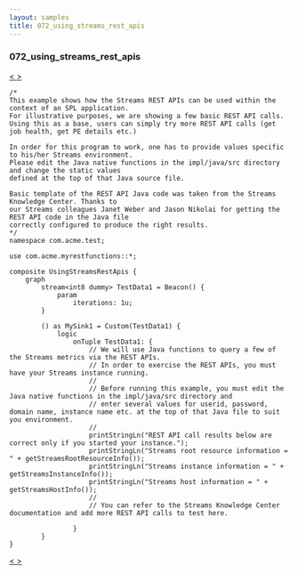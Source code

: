 ```yaml
---
layout: samples
title: 072_using_streams_rest_apis
---
```


### 072_using_streams_rest_apis

<div class="sampleNav"><a class="button" href="/streamsx.documentation/samples/spl-for-beginner/071_java_native_functions_com_acme_test_JavaNativeFunctions_spl/"> < </a><a class="button" href="/streamsx.documentation/samples/spl-for-beginner/073_java_operator_fusion_com_acme_test_JavaFusion_spl/"> > </a>
</div>

~~~~~~
/*
This example shows how the Streams REST APIs can be used within the context of an SPL application.
For illustrative purposes, we are showing a few basic REST API calls.
Using this as a base, users can simply try more REST API calls (get job health, get PE details etc.)

In order for this program to work, one has to provide values specific to his/her Streams environment.
Please edit the Java native functions in the impl/java/src directory and change the static values
defined at the top of that Java source file.

Basic template of the REST API Java code was taken from the Streams Knowledge Center. Thanks to
our Streams colleagues Janet Weber and Jason Nikolai for getting the REST API code in the Java file
correctly configured to produce the right results.
*/
namespace com.acme.test;

use com.acme.myrestfunctions::*;

composite UsingStreamsRestApis {
	graph
		stream<int8 dummy> TestData1 = Beacon() {
			param
				iterations: 1u;
		}
		
		() as MySink1 = Custom(TestData1) {
			logic
				onTuple TestData1: {
					// We will use Java functions to query a few of the Streams metrics via the REST APIs.
					// In order to exercise the REST APIs, you must have your Streams instance running.
					//
					// Before running this example, you must edit the Java native functions in the impl/java/src directory and
					// enter several values for userid, password, domain name, instance name etc. at the top of that Java file to suit you environment.
					//
					printStringLn("REST API call results below are correct only if you started your instance.");
					printStringLn("Streams root resource information = " + getStreamsRootResourceInfo());
					printStringLn("Streams instance information = " + getStreamsInstanceInfo());
					printStringLn("Streams host information = " + getStreamsHostInfo());
					//
					// You can refer to the Streams Knowledge Center documentation and add more REST API calls to test here.
					
				}
		}
}

~~~~~~

<div class="sampleNav"><a class="button" href="/streamsx.documentation/samples/spl-for-beginner/071_java_native_functions_com_acme_test_JavaNativeFunctions_spl/"> < </a><a class="button" href="/streamsx.documentation/samples/spl-for-beginner/073_java_operator_fusion_com_acme_test_JavaFusion_spl/"> > </a>
</div>

